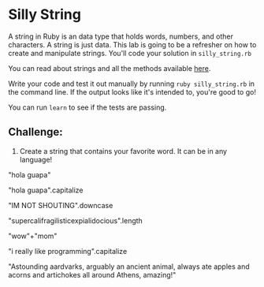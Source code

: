 # Silly String

A string in Ruby is an data type that holds words, numbers, and other characters. A string is just data. This lab is going to be a refresher on how to create and manipulate strings. You'll code your solution in `silly_string.rb`

You can read about strings and all the methods available [here](http://www.ruby-doc.org/core-2.1.1/String.html).

Write your code and test it out manually by running `ruby silly_string.rb` in the command line. If the output looks like it's intended to, you're good to go!

You can run `learn` to see if the tests are passing.

## Challenge:

1. Create a string that contains your favorite word. It can be in any language!

"hola guapa"

<!--2. Using a method built into ruby, capitalize every letter in the string you just created-->

"hola guapa".capitalize

<!--3. Now let's make all the characters lowercase in the string `"IM NOT SHOUTING"`-->

"IM NOT SHOUTING".downcase

<!--4. Using a method built into ruby, count how many letters are in the string `"supercalifragilisticexpialidocious"`-->

"supercalifragilisticexpialidocious".length

<!--5. Now let's add more words to that string, using `+` just like in math. That's called concatenation. Let's add together to the two strings `"wow"` and `"mom"`.-->

"wow"+"mom"

<!--6. Now let's capitalize just the first letter of the sentence `"i really like programming"`-->

"i really like programming".capitalize

<!--7. Let's take the string `"Astounding aardvarks, arguably an ancient animal, always ate apples and acorns and artichokes all around Athens, amazing!"`. We want to use the `gsub` method to switch all `A` for `O`, as well as all `a` for `o`. We'll need to chain `gsub`s.-->

"Astounding aardvarks, arguably an ancient animal, always ate apples and acorns and artichokes all around Athens, amazing!"

<!--<p data-visibility='hidden'>KWK-L1 Silly String</p>-->

<!--## Hints-->

<!--Don't edit the variable names in the file. Try running `ruby silly_string.rb` to see what is being printed.-->